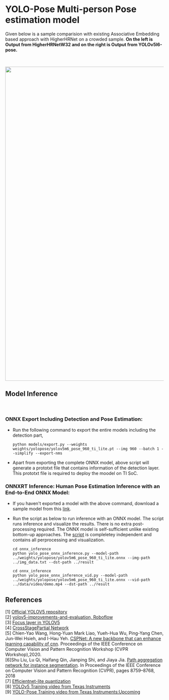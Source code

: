 <!--
 * @Description: 
 * @Version: 
 * @Author: Jackson-coder
 * @Date: 2022-08-07 19:46:17
 * @LastEditors: Jackson-coder
 * @LastEditTime: 2022-08-08 11:17:43
-->
# YOLO-Pose Multi-person Pose estimation model


Given below is a sample comparision with existing Associative Embedding based approach with HigherHRNet on a crowded sample.
**On the left is Output from HigherHRNetW32 and on the right is Output from YOLOv5l6-pose.**

<br/> 
<p float="left">
<img width="1000" src="./result/cmp.gif">
</p>   



## **Model Inference**

<br/> 

###  **ONNX Export Including Detection and Pose Estimation:**
* Run the following command to export the entire models including the detection part, 
    ``` 
    python models/export.py --weights weights/yolopose/yolov5m6_pose_960_ti_lite.pt --img 960 --batch 1 --simplify --export-nms
    ```
* Apart from exporting the complete ONNX model, above script will generate a prototxt file that contains information of the detection layer. This prototxt file is required to deploy the moodel on TI SoC.

###  **ONNXRT Inference: Human Pose Estimation Inference with an End-to-End ONNX Model:**

 * If you haven't exported a model with the above command, download a sample model from this [link](http://software-dl.ti.com/jacinto7/esd/modelzoo/gplv3/latest/edgeai-yolov5/pretrained_models/models/keypoint/coco/edgeai-yolov5/yolov5s6_pose_640_ti_lite_54p9_82p2.onnx).
 * Run the script as below to run inference with an ONNX model. The script runs inference and visualize the results. There is no extra post-processing required. The ONNX model is self-sufficient unlike existing bottom-up approaches. The [script](onnx_inference/yolo_pose_onnx_inference.py) is compleletey independent and contains all perprocessing and visualization. 
    ``` 
    cd onnx_inference
    python yolo_pose_onnx_inference.py --model-path ../weights/yolopose/yolov5m6_pose_960_ti_lite.onnx --img-path ../img_data.txt --dst-path ../result
    ```
    
    ``` 
    cd onnx_inference
    python yolo_pose_onnx_inference_vid.py --model-path ../weights/yolopose/yolov5m6_pose_960_ti_lite.onnx --vid-path ../data/video/demo.mp4 --dst-path ../result
    ```
    

## **References**

[1] [Official YOLOV5 repository](https://github.com/ultralytics/yolov5/) <br>
[2] [yolov5-improvements-and-evaluation, Roboflow](https://blog.roboflow.com/yolov5-improvements-and-evaluation/) <br>
[3] [Focus layer in YOLOV5]( https://github.com/ultralytics/yolov5/discussions/3181) <br>
[4] [CrossStagePartial Network](https://github.com/WongKinYiu/CrossStagePartialNetworkss)  <br>
[5] Chien-Yao Wang, Hong-Yuan Mark Liao, Yueh-Hua Wu, Ping-Yang Chen, Jun-Wei Hsieh, and I-Hau Yeh. [CSPNet: A new backbone that can enhance learning capability of
cnn](https://arxiv.org/abs/1911.11929). Proceedings of the IEEE Conference on Computer Vision and Pattern Recognition Workshop (CVPR Workshop),2020. <br>
[6]Shu Liu, Lu Qi, Haifang Qin, Jianping Shi, and Jiaya Jia. [Path aggregation network for instance segmentation](https://arxiv.org/abs/1803.01534). In Proceedings of the IEEE Conference on Computer Vision and Pattern Recognition (CVPR), pages 8759–8768, 2018 <br>
[7] [Efficientnet-lite quantization](https://blog.tensorflow.org/2020/03/higher-accuracy-on-vision-models-with-efficientnet-lite.html) <br>
[8] [YOLOv5 Training video from Texas Instruments](https://training.ti.com/process-efficient-object-detection-using-yolov5-and-tda4x-processors) <br> 
[9] [YOLO-Pose Training video from Texas Instruments:Upcoming](Upcoming)